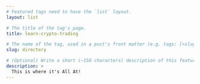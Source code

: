```yaml
---
# Featured tags need to have the `list` layout.
layout: list

# The title of the tag's page.
title: learn-crypto-trading

# The name of the tag, used in a post's front matter (e.g. tags: [<slug>]).
slug: directory

# (Optional) Write a short (~150 characters) description of this featured tag.
description: >
  This is where it's All At!
---
```


